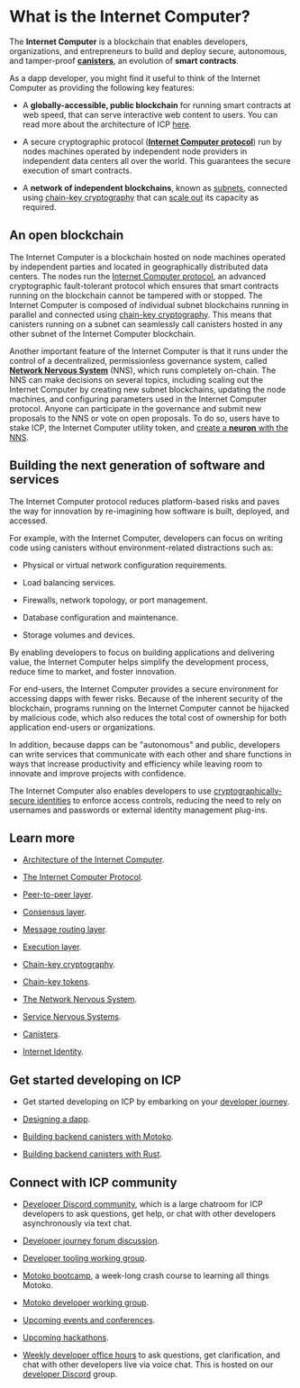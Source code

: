 # What is the Internet Computer?

The **Internet Computer** is a blockchain that enables developers, organizations, and entrepreneurs to build and deploy secure, autonomous, and tamper-proof **[canisters](/how-it-works/canister-lifecycle/)**, an evolution of **smart contracts**.

As a dapp developer, you might find it useful to think of the Internet Computer as providing the following key features:

-   A **globally-accessible, public blockchain** for running smart contracts at web speed, that can serve interactive web content to users. You can read more about the architecture of ICP [here](/how-it-works/architecture-of-the-internet-computer/). 

-   A secure cryptographic protocol (**[Internet Computer protocol](/how-it-works/core-ic-protocol-overview/)**) run by nodes machines operated by independent node providers in independent data centers all over the world. This guarantees the secure execution of smart contracts. 

-   A **network of independent blockchains**, known as [subnets](./nodes-subnets.md), connected using [chain-key cryptography](/how-it-works/#Chain-key-cryptography) that can [scale out](/how-it-works/scalability/) its capacity as required.

## An open blockchain

The Internet Computer is a blockchain hosted on node machines operated by independent parties and located in geographically distributed data centers. The nodes run the [Internet Computer protocol](/how-it-works/core-ic-protocol-overview/), an advanced cryptographic fault-tolerant protocol which ensures that smart contracts running on the blockchain cannot be tampered with or stopped. The Internet Computer is composed of individual subnet blockchains running in parallel and connected using [chain-key cryptography](/how-it-works/#Chain-key-cryptography). This means that canisters running on a subnet can seamlessly call canisters hosted in any other subnet of the Internet Computer blockchain.

Another important feature of the Internet Computer is that it runs under the control of a decentralized, permissionless governance system, called **[Network Nervous System](/how-it-works/#Network-nervous-system)** (NNS), which runs completely on-chain. The NNS can make decisions on several topics, including scaling out the Internet Computer by creating new subnet blockchains, updating the node machines, and configuring parameters used in the Internet Computer protocol. Anyone can participate in the governance and submit new proposals to the NNS or vote on open proposals. To do so, users have to stake ICP, the Internet Computer utility token, and [create a **neuron** with the NNS](/docs/current/tokenomics/token-holders/nns-app-quickstart).

## Building the next generation of software and services

The Internet Computer protocol reduces platform-based risks and paves the way for innovation by re-imagining how software is built, deployed, and accessed.

For example, with the Internet Computer, developers can focus on writing code using canisters without environment-related distractions such as:

-   Physical or virtual network configuration requirements.

-   Load balancing services.

-   Firewalls, network topology, or port management.

-   Database configuration and maintenance.

-   Storage volumes and devices.

By enabling developers to focus on building applications and delivering value, the Internet Computer helps simplify the development process, reduce time to market, and foster innovation.

For end-users, the Internet Computer provides a secure environment for accessing dapps with fewer risks. Because of the inherent security of the blockchain, programs running on the Internet Computer cannot be hijacked by malicious code, which also reduces the total cost of ownership for both application end-users or organizations.

In addition, because dapps can be "autonomous" and public, developers can write services that communicate with each other and share functions in ways that increase productivity and efficiency while leaving room to innovate and improve projects with confidence.

The Internet Computer also enables developers to use [cryptographically-secure identities](/how-it-works/web-authentication-identity/) to enforce access controls, reducing the need to rely on usernames and passwords or external identity management plug-ins.

## Learn more 

- [Architecture of the Internet Computer](/how-it-works/architecture-of-the-internet-computer/).

- [The Internet Computer Protocol](/how-it-works/core-ic-protocol-overview/).

- [Peer-to-peer layer](/how-it-works/peer-to-peer-p2p/).

- [Consensus layer](/how-it-works/consensus/).

- [Message routing layer](/how-it-works/message-routing/).

- [Execution layer](/how-it-works/execution-layer/).

- [Chain-key cryptography](/how-it-works/chain-key-technology/).

- [Chain-key tokens](/how-it-works/chain-key-tokens/).

- [The Network Nervous System](https://internetcomputer.org/nns/).

- [Service Nervous Systems](https://internetcomputer.org/sns/).

- [Canisters](/how-it-works/canister-lifecycle/).

- [Internet Identity](/how-it-works/web-authentication-identity/).

## Get started developing on ICP

- Get started developing on ICP by embarking on your [developer journey](/docs/current/tutorials/developer-journey).

- [Designing a dapp](/docs/current/developer-docs/backend/design-dapps).

- [Building backend canisters with Motoko](/docs/current/developer-docs/backend/motoko/).

- [Building backend canisters with Rust](/docs/current/developer-docs/backend/rust/).

## Connect with ICP community

- [Developer Discord community](https://discord.com/invite/cA7y6ezyE2), which is a large chatroom for ICP developers to ask questions, get help, or chat with other developers asynchronously via text chat. 

- [Developer journey forum discussion](https://forum.dfinity.org/t/developer-journey-feedback-and-discussion/23893).

- [Developer tooling working group](https://www.google.com/calendar/event?eid=MHY0cjBubmlnYXY1cTkzZzVzcmozb3ZjZm5fMjAyMzEwMDVUMTcwMDAwWiBjX2Nnb2VxOTE3cnBlYXA3dnNlM2lzMWhsMzEwQGc&ctz=Europe/Zurich).

- [Motoko bootcamp](https://github.com/motoko-bootcamp/bootcamp-2022), a week-long crash course to learning all things Motoko. 

- [Motoko developer working group](https://www.google.com/calendar/event?eid=ZWVnb2luaHU0ZjduMTNpZHI3MWJkcWVwNWdfMjAyMzEwMTJUMTUwMDAwWiBjX2Nnb2VxOTE3cnBlYXA3dnNlM2lzMWhsMzEwQGc&ctz=Europe/Zurich).

- [Upcoming events and conferences](https://dfinity.org/events-and-news/).

- [Upcoming hackathons](https://dfinity.org/hackathons/).

- [Weekly developer office hours](https://discord.gg/4a7SZzRk?event=1164114241893187655) to ask questions, get clarification, and chat with other developers live via voice chat. This is hosted on our [developer Discord](https://discord.com/invite/cA7y6ezyE2) group.

